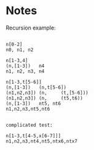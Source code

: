 # Notes


Recursion example:

```

n[0-2]
n0, n1, n2

n[1-3,4]
(n,[1-3])   n4
n1, n2, n3, n4

n[1-3,t[5-6]]
(n,[1-3])   (n,t[5-6])
(n1,n2,n3]) (n,     (t,[5-6]))
(n1,n2,n3]) (n,     (t5,t6))
(n,[1-3])   nt5, nt6
n1,n2,n3,nt5,nt6

```

```

complicated test:

n[1-3,t[4-5,x[6-7]]]
n1,n2,n3,nt4,nt5,ntx6,ntx7

```
